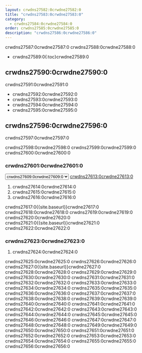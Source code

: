 ```yaml
---
layout: crwdns27582:0crwdne27582:0
title: "crwdns27583:0crwdne27583:0"
category:
  - crwdns27584:0crwdne27584:0
order: crwdns27585:0crwdne27585:0
description: "crwdns27586:0crwdne27586:0"
---
```

crwdns27587:0crwdne27587:0 crwdns27588:0crwdne27588:0

- crwdns27589:0{:toc}crwdne27589:0

## crwdns27590:0crwdne27590:0

crwdns27591:0crwdne27591:0

- crwdns27592:0crwdne27592:0
- crwdns27593:0crwdne27593:0
- crwdns27594:0crwdne27594:0
- crwdns27595:0crwdne27595:0

## crwdns27596:0crwdne27596:0

crwdns27597:0crwdne27597:0

crwdns27598:0crwdne27598:0 crwdns27599:0crwdne27599:0 crwdns27600:0crwdne27600:0

### crwdns27601:0crwdne27601:0

<script>
  var amiIds = {
  "ap-northeast-1": "ami-32e6d455",
  "ap-northeast-2": "ami-2cef3242",
  "ap-southeast-1": "ami-7f22a71c",
  "ap-southeast-2": "ami-21111b42",
  "eu-central-1": "ami-7a2ef015",
  "eu-west-1": "ami-ac1a14ca",
  "sa-east-1": "ami-70026d1c",
  "us-east-1": "ami-cb6f1add",
  "us-east-2": "ami-57c7e032",
  "us-west-1": "ami-4fc8ee2f",
  "us-west-2": "ami-c24a2fa2"
  };

  var amiUpdateSelect = function() {
    var s = document.getElementById("ami-select");
    var region = s.options[s.selectedIndex].value;
    document.getElementById("ami-go").href = "https://console.aws.amazon.com/ec2/v2/home?region=" + region + "#LaunchInstanceWizard:ami=" + amiIds[region];
  };
  </script>

<select id="ami-select" onchange="amiUpdateSelect()"> <option value="ap-northeast-1">crwdns27602:0crwdne27602:0</option> <option value="ap-northeast-2">crwdns27603:0crwdne27603:0</option> <option value="ap-southeast-1">crwdns27604:0crwdne27604:0</option> <option value="ap-southeast-2">crwdns27605:0crwdne27605:0</option> <option value="eu-central-1">crwdns27606:0crwdne27606:0</option> <option value="eu-west-1">crwdns27607:0crwdne27607:0</option> <option value="sa-east-1">crwdns27608:0crwdne27608:0</option> <option value="us-east-1" selected="selected">crwdns27609:0crwdne27609:0</option> <option value="us-east-2">crwdns27610:0crwdne27610:0</option> <option value="us-west-1">crwdns27611:0crwdne27611:0</option> <option value="us-west-2">crwdns27612:0crwdne27612:0</option> </select> <a id="ami-go" href="" class="btn btn-success" data-analytics-action="{{ site.analytics.events.go_button_clicked }}" target="_blank">crwdns27613:0crwdne27613:0</a>
<script>amiUpdateSelect();</script>

1. crwdns27614:0crwdne27614:0 
2. crwdns27615:0crwdne27615:0
3. crwdns27616:0crwdne27616:0 

crwdns27617:0{{site.baseurl}}crwdne27617:0 crwdns27618:0crwdne27618:0 crwdns27619:0crwdne27619:0 crwdns27620:0crwdne27620:0 crwdns27621:0{{site.baseurl}}crwdne27621:0 crwdns27622:0crwdne27622:0

### crwdns27623:0crwdne27623:0

1. crwdns27624:0crwdne27624:0 

crwdns27625:0crwdne27625:0 crwdns27626:0crwdne27626:0 crwdns27627:0{{site.baseurl}}crwdne27627:0 crwdns27628:0crwdne27628:0 crwdns27629:0crwdne27629:0 crwdns27630:0crwdne27630:0 crwdns27631:0crwdne27631:0 crwdns27632:0crwdne27632:0 crwdns27633:0crwdne27633:0 crwdns27634:0crwdne27634:0 crwdns27635:0crwdne27635:0 crwdns27636:0crwdne27636:0 crwdns27637:0crwdne27637:0 crwdns27638:0crwdne27638:0 crwdns27639:0crwdne27639:0 crwdns27640:0crwdne27640:0 crwdns27641:0crwdne27641:0 crwdns27642:0crwdne27642:0 crwdns27643:0crwdne27643:0 crwdns27644:0crwdne27644:0 crwdns27645:0crwdne27645:0 crwdns27646:0crwdne27646:0 crwdns27647:0crwdne27647:0 crwdns27648:0crwdne27648:0 crwdns27649:0crwdne27649:0 crwdns27650:0crwdne27650:0 crwdns27651:0crwdne27651:0 crwdns27652:0crwdne27652:0 crwdns27653:0crwdne27653:0 crwdns27654:0crwdne27654:0 crwdns27655:0crwdne27655:0 crwdns27656:0crwdne27656:0

<!---
## Installation in a Data Center

1. Launch a VM with at least 8GB of RAM, 100GB of disk space on the root volume, and a version of Linux that supports Docker, for example Ubuntu Trusty 14.04. 

2. Open ports 22 and 8800 to administrators, open ports 80 and 443 to all users, and optionally open ports 64535-65535 to developers to SSH into builds.

3. Install Replicated, the tool used to package and distribute CircleCI, by running the  `curl https://get.replicated.com/docker | sudo bash` command. **Note:** Docker must not use the device mapper storage driver. Check this by running `sudo docker info | grep "Storage Driver"`.)

4. Visit port 8800 on the machine in a web browser to complete the guided installation process.

5. Complete the process by choosing an SSL certificate option, uploading the license, setting the admin password and hostnames,  enabling GitHub OAuth registration, and defining protocol settings. The application start up process begins by downloading the ~160 MB docker image, so it may take some time to complete. 

6. Open the CircleCI app and click Get Started to authorize your GitHub account. The Add Projects page appears where you can select a project for your first build. 
-->